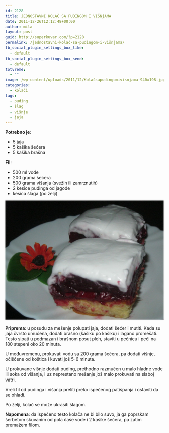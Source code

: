 ```yaml
---
id: 2128
title: JEDNOSTAVNI KOLAČ SA PUDINGOM I VIŠNjAMA
date: 2011-12-26T12:12:48+00:00
author: mila
layout: post
guid: http://superkuvar.com/?p=2128
permalink: /jednostavni-kolač-sa-pudingom-i-višnjama/
fb_social_plugin_settings_box_like:
  - default
fb_social_plugin_settings_box_send:
  - default
totvreme:
  - ""
image: /wp-content/uploads/2011/12/Kolačsapudingomivisnjama-940x198.jpg
categories:
  - kolači
tags:
  - puding
  - šlag
  - višnje
  - jaja
---
```

**Potrebno je**:

  * 5 jaja
  * 5 kašika šećera
  * 5 kašika brašna

**Fil**:

  * 500 ml vode
  * 200 grama šećera
  * 500 grama višanja (svežih ili zamrznutih)
  * 2 kesice pudinga od jagode
  * kesica šlaga (po želji)

![Jednostavni kolač sa pudingom i višnjama](/wp-content/uploads/2011/12/Kolačsapudingomivisnjama-1024x768.jpg)

**Priprema**: u posudu  za mešenje polupati jaja, dodati šećer i mutiti. Kada su jaja čvrsto umućena, dodati brašno (kašiku po kašiku) i lagano promešati. Testo sipati u podmazan i brašnom posut pleh, staviti u pećnicu i peći na 180 stepeni oko 20 minuta.

U međuvremenu, prokuvati vodu sa 200 grama šećera, pa dodati višnje, očišćene od koštica i kuvati još 5-6 minuta.

U prokuvane višnje dodati puding, prethodno razmućen u malo hladne vode ili soka od višanja, i uz neprestano mešanje još malo prokuvati na slaboj vatri.

Vreli fil od pudinga i višanja preliti preko ispečenog patišpanja i ostaviti da se ohladi.

Po želji, kolač se može ukrasiti šlagom.

**Napomena**:   da ispečeno testo kolača ne bi bilo suvo, ja ga poprskam  šerbetom skuvanim od pola čaše vode i 2 kašike šećera, pa zatim premažem filom.